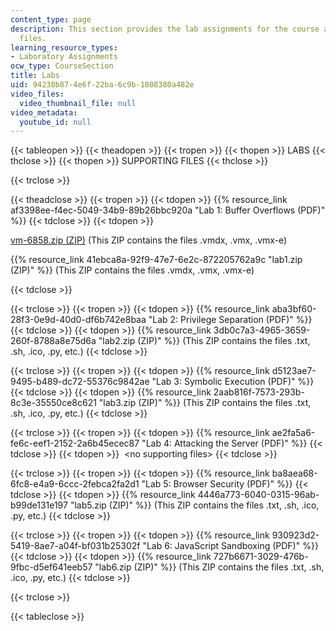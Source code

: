 ```yaml
---
content_type: page
description: This section provides the lab assignments for the course and supporting
  files.
learning_resource_types:
- Laboratory Assignments
ocw_type: CourseSection
title: Labs
uid: 94238b87-4e6f-22ba-6c9b-1808380a482e
video_files:
  video_thumbnail_file: null
video_metadata:
  youtube_id: null
---
```


{{< tableopen >}}
{{< theadopen >}}
{{< tropen >}}
{{< thopen >}}
LABS
{{< thclose >}}
{{< thopen >}}
SUPPORTING FILES
{{< thclose >}}

{{< trclose >}}

{{< theadclose >}}
{{< tropen >}}
{{< tdopen >}}
{{% resource_link af3398ee-f4ec-5049-34b9-89b26bbc920a "Lab 1: Buffer Overflows (PDF)" %}}
{{< tdclose >}}
{{< tdopen >}}


[vm-6858.zip (ZIP)](/ans7870/6/6.858/f14/MIT6_858F14_vm-6858.zip) (This ZIP contains the files .vmdx, .vmx, .vmx-e)

{{% resource_link 41ebca8a-92f9-47e7-6e2c-872205762a9c "lab1.zip (ZIP)" %}} (This ZIP contains the files .vmdx, .vmx, .vmx-e)


{{< tdclose >}}

{{< trclose >}}
{{< tropen >}}
{{< tdopen >}}
{{% resource_link aba3bf60-28f3-0e9d-40d0-df6b742e8baa "Lab 2: Privilege Separation (PDF)" %}}
{{< tdclose >}}
{{< tdopen >}}
{{% resource_link 3db0c7a3-4965-3659-260f-8788a8e75d6a "lab2.zip (ZIP)" %}} (This ZIP contains the files .txt, .sh, .ico, .py, etc.)
{{< tdclose >}}

{{< trclose >}}
{{< tropen >}}
{{< tdopen >}}
{{% resource_link d5123ae7-9495-b489-dc72-55376c9842ae "Lab 3: Symbolic Execution (PDF)" %}}
{{< tdclose >}}
{{< tdopen >}}
{{% resource_link 2aab816f-7573-293b-8c3e-35550ce8c621 "lab3.zip (ZIP)" %}} (This ZIP contains the files .txt, .sh, .ico, .py, etc.)
{{< tdclose >}}

{{< trclose >}}
{{< tropen >}}
{{< tdopen >}}
{{% resource_link ae2fa5a6-fe6c-eef1-2152-2a6b45ecec87 "Lab 4: Attacking the Server (PDF)" %}}
{{< tdclose >}}
{{< tdopen >}}
 \<no supporting files>
{{< tdclose >}}

{{< trclose >}}
{{< tropen >}}
{{< tdopen >}}
{{% resource_link ba8aea68-6fc8-e4a9-6ccc-2febca2fa2d1 "Lab 5: Browser Security (PDF)" %}}
{{< tdclose >}}
{{< tdopen >}}
{{% resource_link 4446a773-6040-0315-96ab-b99de131e197 "lab5.zip (ZIP)" %}} (This ZIP contains the files .txt, .sh, .ico, .py, etc.)
{{< tdclose >}}

{{< trclose >}}
{{< tropen >}}
{{< tdopen >}}
{{% resource_link 930923d2-5419-8ae7-a04f-bf031b25302f "Lab 6: JavaScript Sandboxing (PDF)" %}}
{{< tdclose >}}
{{< tdopen >}}
{{% resource_link 727b6671-3029-476b-9fbc-d5ef641eeb57 "lab6.zip (ZIP)" %}} (This ZIP contains the files .txt, .sh, .ico, .py, etc.)
{{< tdclose >}}

{{< trclose >}}

{{< tableclose >}}